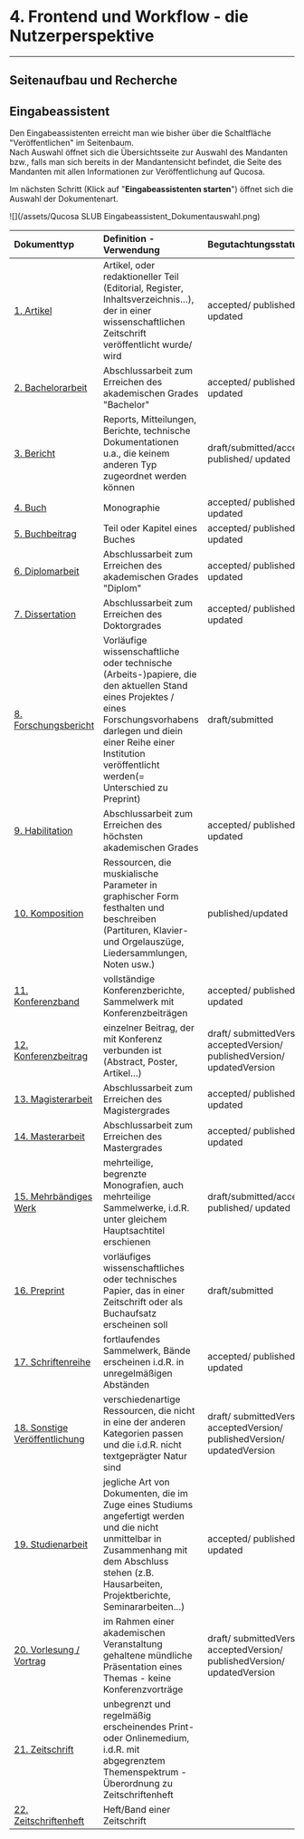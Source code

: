 # 4. Frontend und Workflow - die Nutzerperspektive

---

## Seitenaufbau und Recherche

## Eingabeassistent

Den Eingabeassistenten erreicht man wie bisher über die Schaltfläche "Veröffentlichen" im Seitenbaum.  
Nach Auswahl öffnet sich die Übersichtsseite zur Auswahl des Mandanten bzw., falls man sich bereits in der Mandantensicht befindet, die Seite des Mandanten mit allen Informationen zur Veröffentlichung auf Qucosa.

Im nächsten Schritt \(Klick auf "**Eingabeassistenten starten**"\) öffnet sich die Auswahl der Dokumentenart.

![](/assets/Qucosa   SLUB  Eingabeassistent_Dokumentauswahl.png)



| Dokumenttyp | Definition - Verwendung | Begutachtungsstatus |
| :--- | :--- | :--- |
| [1. Artikel](https://slub.qucosa.de/veroeffentlichen/eingabeassistent/?tx_dpf_qucosaform%5BdocumentType%5D=201&tx_dpf_qucosaform%5Baction%5D=new&tx_dpf_qucosaform%5Bcontroller%5D=DocumentForm&cHash=9b1176df9318b55917f5bb38299e80c7) | Artikel, oder redaktioneller Teil \(Editorial, Register, Inhaltsverzeichnis…\), der in einer wissenschaftlichen Zeitschrift veröffentlicht wurde/ wird | accepted/ published/ updated |
| [2. Bachelorarbeit](https://slub.qucosa.de/veroeffentlichen/eingabeassistent/?tx_dpf_qucosaform%5BdocumentType%5D=187&tx_dpf_qucosaform%5Baction%5D=new&tx_dpf_qucosaform%5Bcontroller%5D=DocumentForm&cHash=3d1cc4c2a7607f441759bf80b8527600) | Abschlussarbeit zum Erreichen des akademischen Grades "Bachelor" | accepted/ published/ updated |
| [3. Bericht](https://slub.qucosa.de/veroeffentlichen/eingabeassistent/?tx_dpf_qucosaform%5BdocumentType%5D=190&tx_dpf_qucosaform%5Baction%5D=new&tx_dpf_qucosaform%5Bcontroller%5D=DocumentForm&cHash=3baea0123b276cdbe2ca90ef5d44474b) | Reports, Mitteilungen, Berichte, technische Dokumentationen u.a., die keinem anderen Typ zugeordnet werden können | draft/submitted/accepted/ published/ updated |
| [4. Buch](https://slub.qucosa.de/veroeffentlichen/eingabeassistent/?tx_dpf_qucosaform%5BdocumentType%5D=196&tx_dpf_qucosaform%5Baction%5D=new&tx_dpf_qucosaform%5Bcontroller%5D=DocumentForm&cHash=05f0d4e47f18247016e8627ddf371a38) | Monographie | accepted/ published/ updated |
| [5. Buchbeitrag](https://slub.qucosa.de/veroeffentlichen/eingabeassistent/?tx_dpf_qucosaform%5BdocumentType%5D=200&tx_dpf_qucosaform%5Baction%5D=new&tx_dpf_qucosaform%5Bcontroller%5D=DocumentForm&cHash=ce9ee4d4e735641a3d1db92a8c476e17) | Teil oder Kapitel eines Buches | accepted/ published/ updated |
| [6. Diplomarbeit](https://slub.qucosa.de/veroeffentlichen/eingabeassistent/?tx_dpf_qucosaform%5BdocumentType%5D=184&tx_dpf_qucosaform%5Baction%5D=new&tx_dpf_qucosaform%5Bcontroller%5D=DocumentForm&cHash=08921d9db00a3039ed6c01595b13e24c) | Abschlussarbeit zum Erreichen des akademischen Grades "Diplom" | accepted/ published/ updated |
| [7. Dissertation](https://slub.qucosa.de/veroeffentlichen/eingabeassistent/?tx_dpf_qucosaform%5BdocumentType%5D=188&tx_dpf_qucosaform%5Baction%5D=new&tx_dpf_qucosaform%5Bcontroller%5D=DocumentForm&cHash=8086b3922bd5a1bf346cda98e34e9f6c) | Abschlussarbeit zum Erreichen des Doktorgrades | accepted/ published/ updated |
| [8. Forschungsbericht](https://slub.qucosa.de/veroeffentlichen/eingabeassistent/?tx_dpf_qucosaform%5BdocumentType%5D=195&tx_dpf_qucosaform%5Baction%5D=new&tx_dpf_qucosaform%5Bcontroller%5D=DocumentForm&cHash=4775c59cd6d1550b9d66b75280822e8b) | Vorläufige wissenschaftliche oder technische \(Arbeits-\)papiere, die den aktuellen Stand eines Projektes / eines Forschungsvorhabens darlegen und diein einer Reihe einer Institution veröffentlicht werden\(= Unterschied zu Preprint\) | draft/submitted |
| [9. Habilitation](https://slub.qucosa.de/veroeffentlichen/eingabeassistent/?tx_dpf_qucosaform%5BdocumentType%5D=182&tx_dpf_qucosaform%5Baction%5D=new&tx_dpf_qucosaform%5Bcontroller%5D=DocumentForm&cHash=c4ed451e6aa0358494f68ac5d787ef79) | Abschlussarbeit zum Erreichen des höchsten akademischen Grades | accepted/ published/ updated |
| [10. Komposition](https://slub.qucosa.de/veroeffentlichen/eingabeassistent/?tx_dpf_qucosaform%5BdocumentType%5D=192&tx_dpf_qucosaform%5Baction%5D=new&tx_dpf_qucosaform%5Bcontroller%5D=DocumentForm&cHash=17b776eeff89eb72cbd38a446a724208) | Ressourcen, die muskialische Parameter in graphischer Form festhalten und beschreiben \(Partituren, Klavier- und Orgelauszüge, Liedersammlungen, Noten usw.\) | published/updated |
| [11. Konferenzband](https://slub.qucosa.de/veroeffentlichen/eingabeassistent/?tx_dpf_qucosaform%5BdocumentType%5D=194&tx_dpf_qucosaform%5Baction%5D=new&tx_dpf_qucosaform%5Bcontroller%5D=DocumentForm&cHash=07efb429a3a0267bd0bb126564fe4078) | vollständige Konferenzberichte, Sammelwerk mit Konferenzbeiträgen |   accepted/  published/  updated |
| [12. Konferenzbeitrag](https://slub.qucosa.de/veroeffentlichen/eingabeassistent/?tx_dpf_qucosaform%5BdocumentType%5D=199&tx_dpf_qucosaform%5Baction%5D=new&tx_dpf_qucosaform%5Bcontroller%5D=DocumentForm&cHash=4a88643a1ee6d1a348f670905d38f862) | einzelner Beitrag, der mit Konferenz verbunden ist \(Abstract, Poster, Artikel…\) | draft/  submittedVersion/  acceptedVersion/  publishedVersion/  updatedVersion |
| [13. Magisterarbeit](https://slub.qucosa.de/veroeffentlichen/eingabeassistent/?tx_dpf_qucosaform%5BdocumentType%5D=185&tx_dpf_qucosaform%5Baction%5D=new&tx_dpf_qucosaform%5Bcontroller%5D=DocumentForm&cHash=1cbea7a28f0aed22dd8584cf7dd5cd07) | Abschlussarbeit zum Erreichen des Magistergrades | accepted/ published/ updated |
| [14. Masterarbeit](https://slub.qucosa.de/veroeffentlichen/eingabeassistent/?tx_dpf_qucosaform%5BdocumentType%5D=186&tx_dpf_qucosaform%5Baction%5D=new&tx_dpf_qucosaform%5Bcontroller%5D=DocumentForm&cHash=c430f0345eb3570936572d4e9ed6cd7b) | Abschlussarbeit zum Erreichen des Mastergrades | accepted/ published/ updated |
| [15. Mehrbändiges Werk](https://slub.qucosa.de/veroeffentlichen/eingabeassistent/?tx_dpf_qucosaform%5BdocumentType%5D=180&tx_dpf_qucosaform%5Baction%5D=new&tx_dpf_qucosaform%5Bcontroller%5D=DocumentForm&cHash=27b3449c78b1975a82ac9c0462847e15) | mehrteilige, begrenzte Monografien, auch mehrteilige Sammelwerke, i.d.R. unter gleichem Hauptsachtitel erschienen | draft/submitted/accepted/ published/ updated |
| [16. Preprint](https://slub.qucosa.de/veroeffentlichen/eingabeassistent/?tx_dpf_qucosaform%5BdocumentType%5D=193&tx_dpf_qucosaform%5Baction%5D=new&tx_dpf_qucosaform%5Bcontroller%5D=DocumentForm&cHash=4a0d68e651db9ec8bdf5f313c18aaa8e) | vorläufiges wissenschaftliches oder technisches Papier, das in einer Zeitschrift oder als Buchaufsatz erscheinen soll | draft/submitted |
| [17. Schriftenreihe](https://slub.qucosa.de/veroeffentlichen/eingabeassistent/?tx_dpf_qucosaform%5BdocumentType%5D=181&tx_dpf_qucosaform%5Baction%5D=new&tx_dpf_qucosaform%5Bcontroller%5D=DocumentForm&cHash=2619de6fcc3941919c7f8bcedce2391e) | fortlaufendes Sammelwerk, Bände erscheinen i.d.R. in unregelmäßigen Abständen | accepted/ published/ updated |
| [18. Sonstige Veröffentlichung](https://slub.qucosa.de/veroeffentlichen/eingabeassistent/?tx_dpf_qucosaform%5BdocumentType%5D=189&tx_dpf_qucosaform%5Baction%5D=new&tx_dpf_qucosaform%5Bcontroller%5D=DocumentForm&cHash=24cc6b53dada651806daa89d95b03b9f) | verschiedenartige Ressourcen, die nicht in eine der anderen Kategorien passen und die i.d.R. nicht textgeprägter Natur sind | draft/  submittedVersion/  acceptedVersion/  publishedVersion/  updatedVersion |
| [19. Studienarbeit](https://slub.qucosa.de/veroeffentlichen/eingabeassistent/?tx_dpf_qucosaform%5BdocumentType%5D=183&tx_dpf_qucosaform%5Baction%5D=new&tx_dpf_qucosaform%5Bcontroller%5D=DocumentForm&cHash=7b49219267adeb1bedcffe8f92ccfbc3) | jegliche Art von Dokumenten, die im Zuge eines Studiums angefertigt werden und die nicht unmittelbar in Zusammenhang mit dem Abschluss stehen \(z.B. Hausarbeiten, Projektberichte, Seminararbeiten…\) | accepted/ published/ updated |
| [20. Vorlesung / Vortrag](https://slub.qucosa.de/veroeffentlichen/eingabeassistent/?tx_dpf_qucosaform%5BdocumentType%5D=191&tx_dpf_qucosaform%5Baction%5D=new&tx_dpf_qucosaform%5Bcontroller%5D=DocumentForm&cHash=9441e4371ef9eb550caad1e757b9c2a1) | im Rahmen einer akademischen Veranstaltung gehaltene mündliche Präsentation eines Themas - keine Konferenzvorträge | draft/  submittedVersion/  acceptedVersion/  publishedVersion/  updatedVersion |
| [21. Zeitschrift](https://slub.qucosa.de/veroeffentlichen/eingabeassistent/?tx_dpf_qucosaform%5BdocumentType%5D=197&tx_dpf_qucosaform%5Baction%5D=new&tx_dpf_qucosaform%5Bcontroller%5D=DocumentForm&cHash=bca7f57e214bfa388ec4e3c28a789b0d) | unbegrenzt und regelmäßig erscheinendes Print- oder Onlinemedium, i.d.R. mit abgegrenztem Themenspektrum - Überordnung zu Zeitschriftenheft |  |
| [22. Zeitschriftenheft](https://slub.qucosa.de/veroeffentlichen/eingabeassistent/?tx_dpf_qucosaform%5BdocumentType%5D=198&tx_dpf_qucosaform%5Baction%5D=new&tx_dpf_qucosaform%5Bcontroller%5D=DocumentForm&cHash=045aeeedaa44de5411dbac5a75c626b5) | Heft/Band einer Zeitschrift |  |



